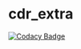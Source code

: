 # cdr_extra
[![Codacy Badge](https://app.codacy.com/project/badge/Grade/111defd99a0b4ac38e3d7f99de2a0b7b)](https://www.codacy.com/gh/antoineraulin/cdr_extra/dashboard?utm_source=github.com&amp;utm_medium=referral&amp;utm_content=antoineraulin/cdr_extra&amp;utm_campaign=Badge_Grade)
